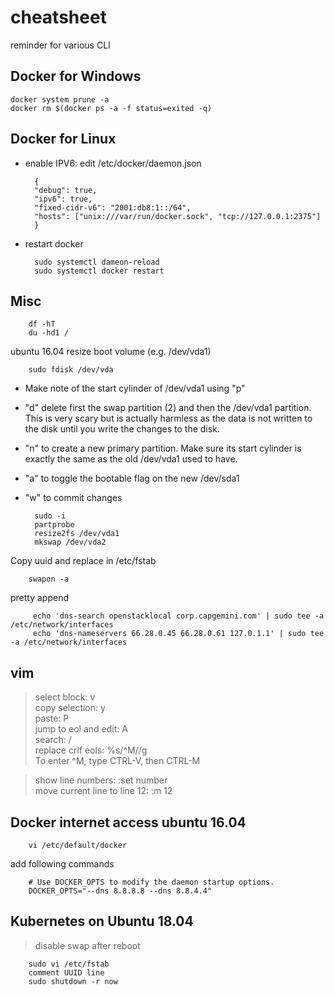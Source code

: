 # cheatsheet
reminder for various CLI

## Docker for Windows

    docker system prune -a
    docker rm $(docker ps -a -f status=exited -q)
    
## Docker for Linux

* enable IPV6: edit /etc/docker/daemon.json

        {
        "debug": true,
        "ipv6": true,
        "fixed-cidr-v6": "2001:db8:1::/64",
        "hosts": ["unix:///var/run/docker.sock", "tcp://127.0.0.1:2375"]
        }
        
* restart docker

        sudo systemctl dameon-reload
        sudo systemctl docker restart

## Misc

        df -hT
        du -hd1 /

ubuntu 16.04 resize boot volume (e.g. /dev/vda1)

        sudo fdisk /dev/vda
        
* Make note of the start cylinder of /dev/vda1 using "p"
* "d" delete first the swap partition (2) and then the /dev/vda1 partition. This is very scary but is actually harmless as the data is not written to the disk until you write the changes to the disk.
* "n" to create a new primary partition. Make sure its start cylinder is exactly the same as the old /dev/vda1 used to have. 
* "a" to toggle the bootable flag on the new /dev/sda1
* "w" to commit changes

        sudo -i
        partprobe
        resize2fs /dev/vda1
        mkswap /dev/vda2


Copy uuid and replace in /etc/fstab
        
        
        swapon -a


pretty append

         echo 'dns-search openstacklocal corp.capgemini.com' | sudo tee -a /etc/network/interfaces
         echo 'dns-nameservers 66.28.0.45 66.28.0.61 127.0.1.1' | sudo tee -a /etc/network/interfaces
         
## vim

> select block: v  
> copy selection: y  
> paste: P  
> jump to eol and edit: A  
> search: /  
> replace crlf eols: %s/^M//g  
To enter ^M, type CTRL-V, then CTRL-M

> show line numbers: :set number  
> move current line to line 12: :m 12  


## Docker internet access ubuntu 16.04

        vi /etc/default/docker
        
add following commands
        
        # Use DOCKER_OPTS to modify the daemon startup options.
        DOCKER_OPTS="--dns 8.8.8.8 --dns 8.8.4.4"

## Kubernetes on Ubuntu 18.04
>disable swap after reboot

        sudo vi /etc/fstab
        comment UUID line
        sudo shutdown -r now
